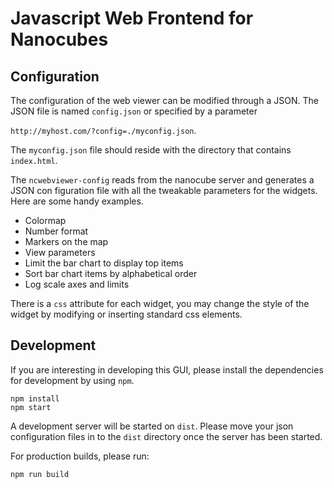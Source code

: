 # Javascript Web Frontend for Nanocubes

## Configuration


The configuration of the web viewer can be modified through a JSON. The JSON file is named `config.json` or specified by a parameter

`http://myhost.com/?config=./myconfig.json`.

The `myconfig.json` file should reside with the directory that contains `index.html`.

The `ncwebviewer-config` reads from the nanocube server and generates
a JSON con figuration file with all the tweakable parameters for the
widgets.  Here are some handy examples.

* Colormap
* Number format
* Markers on the map
* View parameters
* Limit the bar chart to display top items
* Sort bar chart items by alphabetical order
* Log scale axes and limits

There is a `css` attribute for each widget, you may change the style
of the widget by modifying or inserting standard css elements.


## Development

If you are interesting in developing this GUI, please install the dependencies for development by using `npm`.

```
npm install
npm start
```
A development server will be started on `dist`.
Please move your json configuration files in to the `dist` directory once the server has been started.

For production builds, please run:

```
npm run build
```
